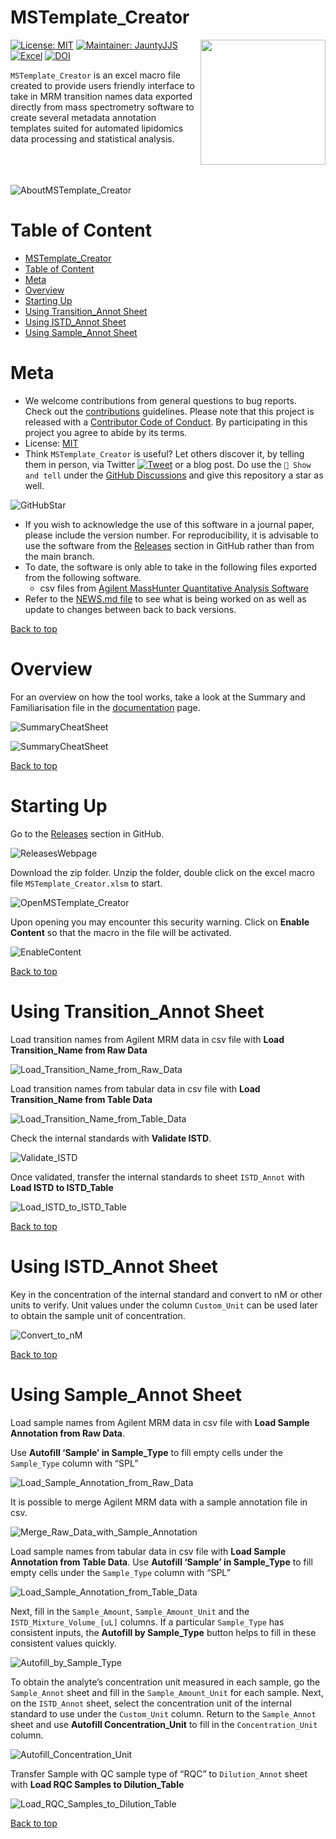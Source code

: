 # MSTemplate_Creator

<img src="figures/logo.png" align="right" height="200" />

<!-- badges: start -->

[![License:
MIT](https://img.shields.io/badge/License-MIT-yellow.svg)](https://github.com/SLINGhub/MSTemplate_Creator/blob/main/LICENSE.md)
[![Maintainer:
JauntyJJS](https://img.shields.io/badge/Maintainer-JauntyJJS-blue.svg)](https://github.com/JauntyJJS)
[![Excel](https://img.shields.io/badge/Excel-2019%2064%20bit-brightgreen)](https://www.microsoft.com/en-sg/microsoft-365/excel)
[![DOI](https://zenodo.org/badge/DOI/10.5281/zenodo.6552782.svg)](https://doi.org/10.5281/zenodo.6552782)
<!-- badges: end -->

`MSTemplate_Creator` is an excel macro file created to provide users
friendly interface to take in MRM transition names data exported
directly from mass spectrometry software to create several metadata
annotation templates suited for automated lipidomics data processing and
statistical analysis.

<br><br><br>
![AboutMSTemplate_Creator](figures/AboutMSTemplate_Creator.png)

# Table of Content

- [MSTemplate_Creator](#mstemplate_creator)
- [Table of Content](#table-of-content)
- [Meta](#meta)
- [Overview](#overview)
- [Starting Up](#starting-up)
- [Using Transition_Annot Sheet](#using-transition_annot-sheet)
- [Using ISTD_Annot Sheet](#using-istd_annot-sheet)
- [Using Sample_Annot Sheet](#using-sample_annot-sheet)

# Meta

- We welcome contributions from general questions to bug reports. Check
  out the [contributions](CONTRIBUTING.md) guidelines. Please note that
  this project is released with a [Contributor Code of
  Conduct](https://www.contributor-covenant.org/version/2/0/code_of_conduct/).
  By participating in this project you agree to abide by its terms.
- License:
  [MIT](https://github.com/SLINGhub/MSTemplate_Creator/blob/main/LICENSE.md)
- Think `MSTemplate_Creator` is useful? Let others discover it, by
  telling them in person, via Twitter
  [![Tweet](https://img.shields.io/twitter/url/http/shields.io.svg?style=social)](https://twitter.com/LOGIN)
  or a blog post. Do use the `🙌 Show and tell` under the [GitHub
  Discussions](https://github.com/SLINGhub/MSTemplate_Creator/discussions)
  and give this repository a star as well.

![GitHubStar](figures/GitHubStar.JPG)

- If you wish to acknowledge the use of this software in a journal
  paper, please include the version number. For reproducibility, it is
  advisable to use the software from the
  [Releases](https://github.com/SLINGhub/MSTemplate_Creator/releases)
  section in GitHub rather than from the main branch.
- To date, the software is only able to take in the following files
  exported from the following software.
  - csv files from [Agilent MassHunter Quantitative Analysis
    Software](https://www.agilent.com/en/product/software-informatics/mass-spectrometry-software/data-analysis/quantitative-analysis)
- Refer to the [NEWS.md
  file](https://github.com/SLINGhub/MSTemplate_Creator/blob/main/NEWS.md)
  to see what is being worked on as well as update to changes between
  back to back versions.

[Back to
top](https://github.com/SLINGhub/MSTemplate_Creator#mstemplate_creator)

# Overview

For an overview on how the tool works, take a look at the Summary and
Familiarisation file in the
[documentation](https://github.com/SLINGhub/MSTemplate_Creator/tree/main/docs)
page.

![SummaryCheatSheet](figures/SummaryCheatSheet1.JPG)

![SummaryCheatSheet](figures/SummaryCheatSheet2.JPG)

[Back to
top](https://github.com/SLINGhub/MSTemplate_Creator#mstemplate_creator)

# Starting Up

Go to the
[Releases](https://github.com/SLINGhub/MSTemplate_Creator/releases)
section in GitHub.

![ReleasesWebpage](figures/ReleasesWebpage.JPG)

Download the zip folder. Unzip the folder, double click on the excel
macro file `MSTemplate_Creator.xlsm` to start.

![OpenMSTemplate_Creator](figures/OpenMSTemplate_Creator.JPG)

Upon opening you may encounter this security warning. Click on **Enable
Content** so that the macro in the file will be activated.

![EnableContent](figures/EnableContentWarning.jpg)

[Back to
top](https://github.com/SLINGhub/MSTemplate_Creator#mstemplate_creator)

# Using Transition_Annot Sheet

Load transition names from Agilent MRM data in csv file with **Load
Transition_Name from Raw Data**

![Load_Transition_Name_from_Raw_Data](figures/Load_Transition_Name_from_Raw_Data.gif)

Load transition names from tabular data in csv file with **Load
Transition_Name from Table Data**

![Load_Transition_Name_from_Table_Data](figures/Load_Transition_Name_from_Table_Data.gif)

Check the internal standards with **Validate ISTD**.

![Validate_ISTD](figures/Validate_ISTD.gif)

Once validated, transfer the internal standards to sheet `ISTD_Annot`
with **Load ISTD to ISTD_Table**

![Load_ISTD_to_ISTD_Table](figures/Load_ISTD_to_ISTD_Table.gif)

[Back to
top](https://github.com/SLINGhub/MSTemplate_Creator#mstemplate_creator)

# Using ISTD_Annot Sheet

Key in the concentration of the internal standard and convert to nM or
other units to verify. Unit values under the column `Custom_Unit` can be
used later to obtain the sample unit of concentration.

![Convert_to_nM](figures/Convert_to_nM.gif)

[Back to
top](https://github.com/SLINGhub/MSTemplate_Creator#mstemplate_creator)

# Using Sample_Annot Sheet

Load sample names from Agilent MRM data in csv file with **Load Sample
Annotation from Raw Data**.

Use **Autofill ‘Sample’ in Sample_Type** to fill empty cells under the
`Sample_Type` column with “SPL”

![Load_Sample_Annotation_from_Raw_Data](figures/Load_Sample_Annotation_from_Raw_Data.gif)

It is possible to merge Agilent MRM data with a sample annotation file
in csv.

![Merge_Raw_Data_with_Sample_Annotation](figures/Merge_Raw_Data_with_Sample_Annotation.gif)

Load sample names from tabular data in csv file with **Load Sample
Annotation from Table Data**. Use **Autofill ‘Sample’ in Sample_Type**
to fill empty cells under the `Sample_Type` column with “SPL”

![Load_Sample_Annotation_from_Table_Data](figures/Load_Sample_Annotation_from_Table_Data.gif)

Next, fill in the `Sample_Amount`, `Sample_Amount_Unit` and the
`ISTD_Mixture_Volume_[uL]` columns. If a particular `Sample_Type` has
consistent inputs, the **Autofill by Sample_Type** button helps to fill
in these consistent values quickly.

![Autofill_by_Sample_Type](figures/Autofill_by_Sample_Type.gif)

To obtain the analyte’s concentration unit measured in each sample, go
the `Sample_Annot` sheet and fill in the `Sample_Amount_Unit` for each
sample. Next, on the `ISTD_Annot` sheet, select the concentration unit
of the internal standard to use under the `Custom_Unit` column. Return
to the `Sample_Annot` sheet and use **Autofill Concentration_Unit** to
fill in the `Concentration_Unit` column.

![Autofill_Concentration_Unit](figures/Autofill_Concentration_Unit.gif)

Transfer Sample with QC sample type of “RQC” to `Dilution_Annot` sheet
with **Load RQC Samples to Dilution_Table**

![Load_RQC_Samples_to_Dilution_Table](figures/Load_RQC_Samples_to_Dilution_Table.gif)

[Back to
top](https://github.com/SLINGhub/MSTemplate_Creator#mstemplate_creator)
